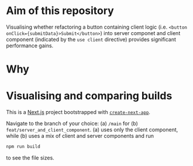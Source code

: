 
# Aim of this repository

Visualising whether refactoring a button containing client logic (i.e. `<button onClick={submitData}>Submit</button>`) into server componet and client component (indicated by the `use client` directive) provides significant performance gains.

# Why


# Visualising and comparing builds

This is a [Next.js](https://nextjs.org/) project bootstrapped with [`create-next-app`](https://github.com/vercel/next.js/tree/canary/packages/create-next-app).

Navigate to the branch of your choice: (a) `/main` for (b) `feat/server_and_client_component`. (a) uses only the client component, while (b) uses a mix of client and server components and run 

```bash
npm run build
```
to see the file sizes. 

